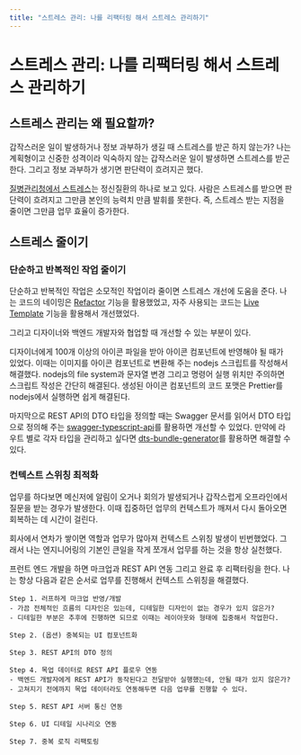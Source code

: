 ```yaml
---
title: "스트레스 관리: 나를 리팩터링 해서 스트레스 관리하기"
---
```

# 스트레스 관리: 나를 리팩터링 해서 스트레스 관리하기
## 스트레스 관리는 왜 필요할까?
갑작스러운 일이 발생하거나 정보 과부하가 생길 때 스트레스를 받곤 하지 않는가? 
나는 계획형이고 신중한 성격이라 익숙하지 않는 갑작스러운 일이 발생하면 스트레스를 받곤 한다.
그리고 정보 과부하가 생기면 판단력이 흐려지곤 했다.

[질병관리청에서 스트레스](https://www.mentalhealth.go.kr/portal/disease/diseaseDetail.do?dissId=30&srCodeNm=%EC%8A%A4%ED%8A%B8%EB%A0%88%EC%8A%A4)는 정신질환의 하나로 보고 있다. 사람은 스트레스를 받으면 판단력이 흐려지고 그만큼 본인의 능력치 만큼 발휘를 못한다. 즉, 스트레스 받는 지점을 줄이면 그만큼 업무 효율이 증가한다.

## 스트레스 줄이기
### 단순하고 반복적인 작업 줄이기
단순하고 반복적인 작업은 소모적인 작업이라 줄이면 스트레스 개선에 도움을 준다. 나는 코드의 네이밍은 [Refactor](https://www.jetbrains.com.cn/en-us/help/webstorm/refactoring-source-code.html) 기능을 활용했었고, 자주 사용되는 코드는 [Live Template](https://www.jetbrains.com/help/webstorm/using-live-templates.html) 기능을 활용해서 개선했었다.

그리고 디자이너와 백엔드 개발자와 협업할 때 개선할 수 있는 부분이 있다.

디자이너에게 100개 이상의 아이콘 파일을 받아 아이콘 컴포넌트에 반영해야 될 때가 있었다.
이때는 이미지를 아이콘 컴포넌트로 변환해 주는 nodejs 스크립트를 작성해서 해결했다.
nodejs의 file system과 문자열 변경 그리고 명령어 실행 위치만 주의하면 스크립트 작성은 간단히 해결된다.
생성된 아이콘 컴포넌트의 코드 포맷은 Prettier를 nodejs에서 실행하면 쉽게 해결된다.

마지막으로 REST API의 DTO 타입을 정의할 때는 Swagger 문서를 읽어서 DTO 타입으로 정의해 주는 [swagger-typescript-api](https://www.npmjs.com/package/swagger-typescript-api)를 활용하면 개선할 수 있었다. 만약에 라우트 별로 각자 타입을 관리하고 싶다면 [dts-bundle-generator](https://www.npmjs.com/package/dts-bundle-generator)를 활용하면 해결할 수 있다. 

### 컨텍스트 스위칭 최적화
업무를 하다보면 메신저에 알림이 오거나 회의가 발생되거나 갑작스럽게 오프라인에서 질문을 받는 경우가 발생한다.
이때 집중하던 업무의 컨텍스트가 깨져서 다시 돌아오면 회복하는 데 시간이 걸린다.

회사에서 연차가 쌓이면 역할과 업무가 많아져 컨텍스트 스위칭 발생이 빈번했었다.
그래서 나는 엔지니어링의 기본인 큰일을 작게 쪼개서 업무를 하는 것을 항상 실천했다.

프런트 엔드 개발을 하면 마크업과 REST API 연동 그리고 완료 후 리팩터링을 한다.
나는 항상 다음과 같은 순서로 업무를 진행해서 컨텍스트 스위칭을 해결했다.

```
Step 1. 러프하게 마크업 반영/개발
- 가끔 전체적인 흐름의 디자인은 있는데, 디테일한 디자인이 없는 경우가 있지 않은가?
- 디테일한 부분은 추후에 진행하면 되므로 이때는 레이아웃와 형태에 집중해서 작업한다.

Step 2. (옵션) 중복되는 UI 컴포넌트화

Step 3. REST API의 DTO 정의

Step 4. 목업 데이터로 REST API 플로우 연동
- 백엔드 개발자에게 REST API가 동작된다고 전달받아 실행했는데, 안될 때가 있지 않은가?
- 고쳐지기 전에까지 목업 데이터라도 연동해두면 다음 업무를 진행할 수 있다.

Step 5. REST API 서버 통신 연동

Step 6. UI 디테일 시나리오 연동

Step 7. 중복 로직 리팩토링
```